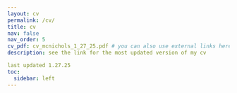 ```yaml
---
layout: cv
permalink: /cv/
title: cv
nav: false
nav_order: 5
cv_pdf: cv_mcnichols_1_27_25.pdf # you can also use external links here
description: see the link for the most updated version of my cv

last updated 1.27.25
toc:
  sidebar: left
---
```

